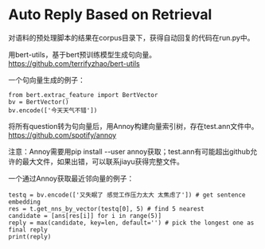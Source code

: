 ﻿# Auto Reply Based on Retrieval

对语料的预处理脚本的结果在corpus目录下，获得自动回复的代码在run.py中。

用bert-utils，基于bert预训练模型生成句向量。https://github.com/terrifyzhao/bert-utils

一个句向量生成的例子：
```
from bert.extrac_feature import BertVector
bv = BertVector()
bv.encode(['今天天气不错'])
```

将所有question转为句向量后，用Annoy构建向量索引树，存在test.ann文件中。https://github.com/spotify/annoy

注意：Annoy需要用pip install --user annoy获取；test.ann有可能超出github允许的最大文件，如果出错，可以联系jiayu获得完整文件。

一个通过Annoy获取最近邻向量的例子：
```
testq = bv.encode(['又失眠了 感觉工作压力太大 太焦虑了']) # get sentence embedding
res = t.get_nns_by_vector(testq[0], 5) # find 5 nearest
candidate = [ans[res[i]] for i in range(5)]
reply = max(candidate, key=len, default='') # pick the longest one as final reply
print(reply)
```




